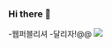 ### Hi there 👋

<!--
**jsriyun/jsriyun** is a ✨ _special_ ✨ repository because its `README.md` (this file) appears on your GitHub profile.

Here are some ideas to get you started:

- 🔭 I’m currently working on ...
- 🌱 I’m currently learning ...
- 👯 I’m looking to collaborate on ...
- 🤔 I’m looking for help with ...
- 💬 Ask me about ...
- 📫 How to reach me: ...
- 😄 Pronouns: ...
- ⚡ Fun fact: ...
-->
-웹퍼블리셔
-달리자!@@
<img src="https://img.shields.io/badge/HTML%-E34F26?style=flat-square&logo=Swift&logoColor=white"/>
